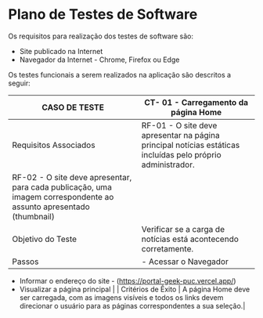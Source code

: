# Plano de Testes de Software

Os requisitos para realização dos testes de software são:

- Site publicado na Internet
- Navegador da Internet - Chrome, Firefox ou Edge

Os testes funcionais a serem realizados na aplicação são descritos a seguir:

| CASO DE TESTE         | CT- 01 - Carregamento da página Home           |
| --------------------- | ---------------------------------------------- |
| Requisitos Associados | RF-01 - O site deve apresentar na página principal notícias estáticas incluídas pelo próprio administrador.
RF-02 - O site deve apresentar, para cada publicação, uma imagem correspondente ao assunto apresentado (thumbnail)  |
| Objetivo do Teste     | Verificar se a carga de notícias está acontecendo corretamente.        |
| Passos                | - Acessar o Navegador
- Informar o endereço do site - (https://portal-geek-puc.vercel.app/)
- Visualizar a página principal
 |
| Critérios de Êxito    | A página Home deve ser carregada, com as imagens visíveis e todos os links devem direcionar o usuário para as páginas correspondentes a sua seleção.|
